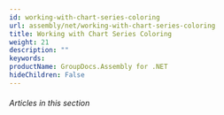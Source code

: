```yaml
---
id: working-with-chart-series-coloring
url: assembly/net/working-with-chart-series-coloring
title: Working with Chart Series Coloring
weight: 21
description: ""
keywords: 
productName: GroupDocs.Assembly for .NET
hideChildren: False
---
```

###### Articles in this section

